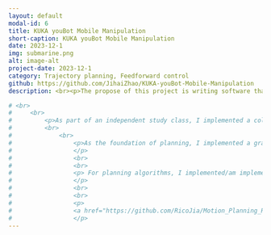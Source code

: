 ```yaml
---
layout: default
modal-id: 6
title: KUKA youBot Mobile Manipulation
short-caption: KUKA youBot Mobile Manipulation
date: 2023-12-1
img: submarine.png
alt: image-alt
project-date: 2023-12-1
category: Trajectory planning, Feedforward control
github: https://github.com/JihaiZhao/KUKA-youBot-Mobile-Manipulation
description: <br><p>The propose of this project is writing software that plans a trajectory for the end-effector of the youBot mobile manipulator (a mobile base with four mecanum wheels and a 5R robot arm), performs odometry as the chassis moves, and performs feedback control to drive the youBot to pick up a block at a specified location, carry it to a desired location, and put it down.</p></br>

# <br>
#     <br>
#         <p>As part of an independent study class, I implemented a collection of essential motion planning algorithms and necessary utility functions.<p>
#         <br>
#             <br>
#                 <p>As the foundation of planning, I implemented a graph-based Probablistic Road Map (PRM). Also, I implemented a grid map to discretize the search space
#                 </p>
#                 <br>
#                 <br>
#                 <p> For planning algorithms, I implemented/am implementing Global incremental planning algorithms such as Lifelong PLanning Star (LPA*), D* Lite<span>;</span>Potential Field Algorithms<span>:</span> Continuous Potential Field, Bushfire algorithm, Wavefront algorithm<span>;</span> Local Planning Algorithm - Dynammic Window Approach, MPPI (Model Predictive Path Integral Controller).
#                 </p>
#                 <br>
#                 <br>
#                 <p>
#                 <a href="https://github.com/RicoJia/Motion_Planning_Rico">Check out my Github for more details </a>
#                 </p>
---
```

